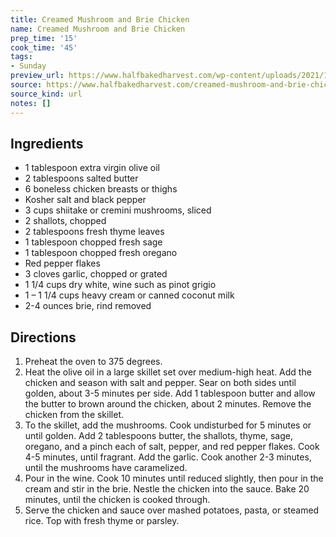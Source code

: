 ```yaml
---
title: Creamed Mushroom and Brie Chicken
name: Creamed Mushroom and Brie Chicken
prep_time: '15'
cook_time: '45'
tags:
- Sunday
preview_url: https://www.halfbakedharvest.com/wp-content/uploads/2021/10/Creamed-Mushroom-and-Brie-Chicken-7.jpg
source: https://www.halfbakedharvest.com/creamed-mushroom-and-brie-chicken/
source_kind: url
notes: []
---
```


## Ingredients
- 1 tablespoon extra virgin olive oil
- 2 tablespoons salted butter
- 6  boneless chicken breasts or thighs
- Kosher salt and black pepper
- 3 cups shiitake or cremini mushrooms, sliced
- 2  shallots, chopped
- 2 tablespoons fresh thyme leaves
- 1 tablespoon chopped fresh sage
- 1 tablespoon chopped fresh oregano
- Red pepper flakes
- 3 cloves garlic, chopped or grated
- 1 1/4 cups dry white, wine such as pinot grigio
- 1 – 1 1/4 cups heavy cream or canned coconut milk
- 2-4 ounces brie, rind removed


## Directions
1. Preheat the oven to 375 degrees.
2. Heat the olive oil in a large skillet set over medium-high heat. Add the chicken and season with salt and pepper. Sear on both sides until golden, about 3-5 minutes per side. Add 1 tablespoon butter and allow the butter to brown around the chicken, about 2 minutes. Remove the chicken from the skillet.
3. To the skillet, add the mushrooms. Cook undisturbed for 5 minutes or until golden. Add 2 tablespoons butter, the shallots, thyme, sage, oregano, and a pinch each of salt, pepper, and red pepper flakes. Cook 4-5 minutes, until fragrant. Add the garlic. Cook another 2-3 minutes, until the mushrooms have caramelized.
4. Pour in the wine. Cook 10 minutes until reduced slightly, then pour in the cream and stir in the brie. Nestle the chicken into the sauce. Bake 20 minutes, until the chicken is cooked through.
5. Serve the chicken and sauce over mashed potatoes, pasta, or steamed rice. Top with fresh thyme or parsley.
